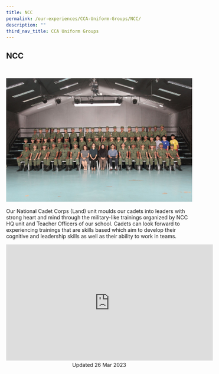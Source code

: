```yaml
---
title: NCC
permalink: /our-experiences/CCA-Uniform-Groups/NCC/
description: ""
third_nav_title: CCA Uniform Groups
---
```

## NCC
<br>

![](/images/JS-NCC.jpg)

Our National Cadet Corps (Land) unit moulds our cadets into leaders with strong heart and mind through the military-like trainings organized by NCC HQ unit and Teacher Officers of our school. Cadets can look forward to experiencing trainings that are skills based which aim to develop their cognitive and leadership skills as well as their ability to work in teams.

<iframe width="560" height="315" src="https://www.youtube.com/embed/Y6dRST7j0B0" title="YouTube video player" frameborder="0" allow="accelerometer; autoplay; clipboard-write; encrypted-media; gyroscope; picture-in-picture; web-share" allowfullscreen></iframe>

<center> Updated 26 Mar 2023 </center>